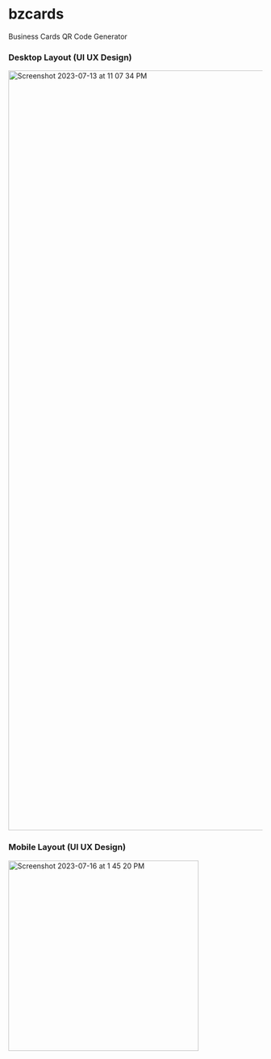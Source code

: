 # bzcards
Business Cards QR Code Generator

<h3>Desktop Layout (UI UX Design)</h3>
<img width="1505" alt="Screenshot 2023-07-13 at 11 07 34 PM" src="https://github.com/pavitsingh87/bzcards/assets/29797917/4ad34499-1d6e-4966-aac1-d54f44442cba">

<h3>Mobile Layout (UI UX Design)</h3>
<img width="377" alt="Screenshot 2023-07-16 at 1 45 20 PM" src="https://github.com/pavitsingh87/bzcards/assets/29797917/6af60e56-33ba-45dd-8ba3-90f175c06d5c">



